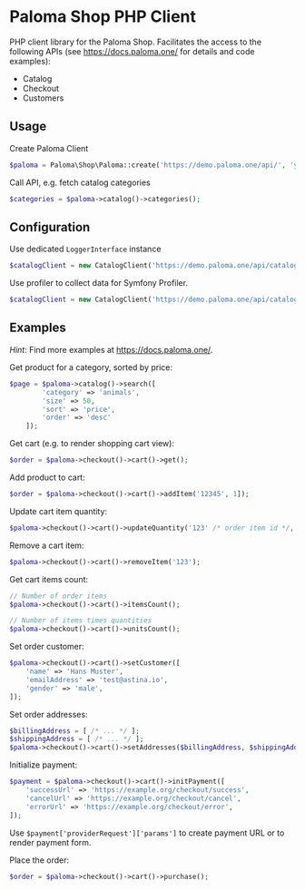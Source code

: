 Paloma Shop PHP Client
========

PHP client library for the Paloma Shop. Facilitates the access to the following APIs (see https://docs.paloma.one/ for details and code examples):

- Catalog
- Checkout
- Customers

## Usage
Create Paloma Client
```php
$paloma = Paloma\Shop\Paloma::create('https://demo.paloma.one/api/', 'yourAPIKey', 'yourChannel', 'yourLocale'));
```
Call API, e.g. fetch catalog categories
```php
$categories = $paloma->catalog()->categories();
```
## Configuration
Use dedicated `LoggerInterface` instance
```php
$catalogClient = new CatalogClient('https://demo.paloma.one/api/catalog/', 'yourAPIKey', $myLogger);
```

Use profiler to collect data for Symfony Profiler.
```php
$catalogClient = new CatalogClient('https://demo.paloma.one/api/catalog/', 'yourAPIKey', $myLogger, $myProfiler);
```

## Examples

_Hint_: Find more examples at https://docs.paloma.one/.

Get product for a category, sorted by price:
```php
$page = $paloma->catalog()->search([
        'category' => 'animals', 
        'size' => 50,
        'sort' => 'price',
        'order' => 'desc'
    ]);
```

Get cart (e.g. to render shopping cart view):
```php
$order = $paloma->checkout()->cart()->get();
```

Add product to cart:
```php
$order = $paloma->checkout()->cart()->addItem('12345', 1]);
```

Update cart item quantity:
```php
$paloma->checkout()->cart()->updateQuantity('123' /* order item id */, 2 /* quantity */);
```

Remove a cart item:
```php
$paloma->checkout()->cart()->removeItem('123');
```

Get cart items count:
```php
// Number of order items
$paloma->checkout()->cart()->itemsCount();

// Number of items times quantities
$paloma->checkout()->cart()->unitsCount();
```

Set order customer:
```php
$paloma->checkout()->cart()->setCustomer([
    'name' => 'Hans Muster',
    'emailAddress' => 'test@astina.io',
    'gender' => 'male',
]);
```

Set order addresses:
```php
$billingAddress = [ /* ... */ ];
$shippingAddress = [ /* ... */ ];
$paloma->checkout()->cart()->setAddresses($billingAddress, $shippingAddress);
```

Initialize payment:
```php
$payment = $paloma->checkout()->cart()->initPayment([
    'successUrl' => 'https://example.org/checkout/success',
    'cancelUrl' => 'https://example.org/checkout/cancel',
    'errorUrl' => 'https://example.org/checkout/error',
]);
```

Use `$payment['providerRequest']['params']` to create payment URL or to render payment form.

Place the order:
```php
$order = $paloma->checkout()->cart()->purchase();
```
